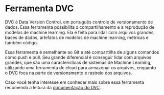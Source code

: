 # Ferramenta DVC

DVC é Data Version Control, em português controle de versionamento de dados. Essa ferramenta possibilita o compartilhamento e a reprodução de modelos de machine learning. Ela é feita para lidar com arquivos grandes, bases de dados, artefatos de modelos de machine learning, métricas e também código.

Essa ferramenta é semelhante ao Git e até compartilha de alguns comandos como push e pull. Seu grande diferencial é conseguir lidar com arquivos grandes, que são uma características de sistemas de Machine Learning, utilizando uma ferramenta de cloud para armazenar os arquivos, enquanto o DVC foca na parte de versionamento e rastreio dos arquivos.

Caso você tenha interesse em conhecer mais sobre essa ferramenta recomendo a leitura da [documentação do DVC](https://dvc.org/doc).
